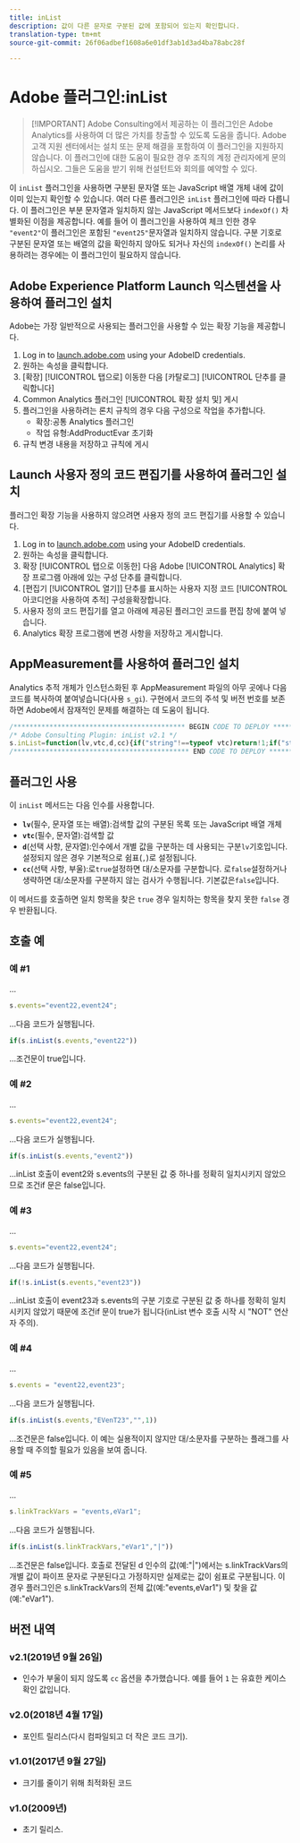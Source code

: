 ```yaml
---
title: inList
description: 값이 다른 문자로 구분된 값에 포함되어 있는지 확인합니다.
translation-type: tm+mt
source-git-commit: 26f06adbef1608a6e01df3ab1d3ad4ba78abc28f

---
```



# Adobe 플러그인:inList

> [!IMPORTANT] Adobe Consulting에서 제공하는 이 플러그인은 Adobe Analytics를 사용하여 더 많은 가치를 창출할 수 있도록 도움을 줍니다. Adobe 고객 지원 센터에서는 설치 또는 문제 해결을 포함하여 이 플러그인을 지원하지 않습니다. 이 플러그인에 대한 도움이 필요한 경우 조직의 계정 관리자에게 문의하십시오. 그들은 도움을 받기 위해 컨설턴트와 회의를 예약할 수 있다.

이 `inList` 플러그인을 사용하면 구분된 문자열 또는 JavaScript 배열 개체 내에 값이 이미 있는지 확인할 수 있습니다. 여러 다른 플러그인은 `inList` 플러그인에 따라 다릅니다. 이 플러그인은 부분 문자열과 일치하지 않는 JavaScript 메서드보다 `indexOf()` 차별화된 이점을 제공합니다. 예를 들어 이 플러그인을 사용하여 체크 인한 경우 `"event2"`이 플러그인은 포함된 `"event25"`문자열과 일치하지 않습니다. 구분 기호로 구분된 문자열 또는 배열의 값을 확인하지 않아도 되거나 자신의 `indexOf()` 논리를 사용하려는 경우에는 이 플러그인이 필요하지 않습니다.

## Adobe Experience Platform Launch 익스텐션을 사용하여 플러그인 설치

Adobe는 가장 일반적으로 사용되는 플러그인을 사용할 수 있는 확장 기능을 제공합니다.

1. Log in to [launch.adobe.com](https://launch.adobe.com) using your AdobeID credentials.
1. 원하는 속성을 클릭합니다.
1. [확장] [!UICONTROL 탭으로] 이동한 다음 [카탈로그] [!UICONTROL 단추를 클릭합니다]
1. Common Analytics 플러그인 [!UICONTROL 확장 설치 및] 게시
1. 플러그인을 사용하려는 론치 규칙의 경우 다음 구성으로 작업을 추가합니다.
   * 확장:공통 Analytics 플러그인
   * 작업 유형:AddProductEvar 초기화
1. 규칙 변경 내용을 저장하고 규칙에 게시

## Launch 사용자 정의 코드 편집기를 사용하여 플러그인 설치

플러그인 확장 기능을 사용하지 않으려면 사용자 정의 코드 편집기를 사용할 수 있습니다.

1. Log in to [launch.adobe.com](https://launch.adobe.com) using your AdobeID credentials.
1. 원하는 속성을 클릭합니다.
1. 확장 [!UICONTROL 탭으로 이동한] 다음 Adobe [!UICONTROL Analytics] 확장 프로그램 아래에 있는 구성 단추를 클릭합니다.
1. [편집기 [!UICONTROL 열기]] 단추를 표시하는 사용자 지정 코드 [!UICONTROL 아코디언을 사용하여 추적] 구성을확장합니다.
1. 사용자 정의 코드 편집기를 열고 아래에 제공된 플러그인 코드를 편집 창에 붙여 넣습니다.
1. Analytics 확장 프로그램에 변경 사항을 저장하고 게시합니다.

## AppMeasurement를 사용하여 플러그인 설치

Analytics 추적 개체가 인스턴스화된 후 AppMeasurement 파일의 아무 곳에나 다음 코드를 복사하여 붙여넣습니다(사용 `s_gi`). 구현에서 코드의 주석 및 버전 번호를 보존하면 Adobe에서 잠재적인 문제를 해결하는 데 도움이 됩니다.

```js
/******************************************* BEGIN CODE TO DEPLOY *******************************************/
/* Adobe Consulting Plugin: inList v2.1 */
s.inList=function(lv,vtc,d,cc){if("string"!==typeof vtc)return!1;if("string"===typeof lv)lv=lv.split(d||",");else if("object"!== typeof lv)return!1;d=0;for(var e=lv.length;d<e;d++)if(1==cc&&vtc===lv[d]||vtc.toLowerCase()===lv[d].toLowerCase())return!0;return!1};
/******************************************** END CODE TO DEPLOY ********************************************/
```

## 플러그인 사용

이 `inList` 메서드는 다음 인수를 사용합니다.

* **`lv`**(필수, 문자열 또는 배열):검색할 값의 구분된 목록 또는 JavaScript 배열 개체
* **`vtc`**(필수, 문자열):검색할 값
* **`d`**(선택 사항, 문자열):인수에서 개별 값을 구분하는 데 사용되는 구분`lv`기호입니다. 설정되지 않은 경우 기본적으로 쉼표(`,`)로 설정됩니다.
* **`cc`**(선택 사항, 부울):로`true`설정하면 대/소문자를 구분합니다. 로`false`설정하거나 생략하면 대/소문자를 구분하지 않는 검사가 수행됩니다. 기본값은`false`입니다.

이 메서드를 호출하면 일치 항목을 찾은 `true` 경우 일치하는 항목을 찾지 못한 `false` 경우 반환됩니다.

## 호출 예

### 예 #1

...

```js
s.events="event22,event24";
```

...다음 코드가 실행됩니다.

```js
if(s.inList(s.events,"event22"))
```

...조건문이 true입니다.

### 예 #2

...

```js
s.events="event22,event24";
```

...다음 코드가 실행됩니다.

```js
if(s.inList(s.events,"event2"))
```

...inList 호출이 event2와 s.events의 구분된 값 중 하나를 정확히 일치시키지 않았으므로 조건if 문은 false입니다.

### 예 #3

...

```js
s.events="event22,event24";
```

...다음 코드가 실행됩니다.

```js
if(!s.inList(s.events,"event23"))
```

...inList 호출이 event23과 s.events의 구분 기호로 구분된 값 중 하나를 정확히 일치시키지 않았기 때문에 조건if 문이 true가 됩니다(inList 변수 호출 시작 시 &quot;NOT&quot; 연산자 주의).

### 예 #4

...

```js
s.events = "event22,event23";
```

...다음 코드가 실행됩니다.

```js
if(s.inList(s.events,"EVenT23","",1))
```

...조건문은 false입니다.  이 예는 실용적이지 않지만 대/소문자를 구분하는 플래그를 사용할 때 주의할 필요가 있음을 보여 줍니다.

### 예 #5

...

```js
s.linkTrackVars = "events,eVar1";
```

...다음 코드가 실행됩니다.

```js
if(s.inList(s.linkTrackVars,"eVar1","|"))
```

...조건문은 false입니다.  호출로 전달된 d 인수의 값(예:&quot;|&quot;)에서는 s.linkTrackVars의 개별 값이 파이프 문자로 구분된다고 가정하지만 실제로는 값이 쉼표로 구분됩니다.  이 경우 플러그인은 s.linkTrackVars의 전체 값(예:&quot;events,eVar1&quot;) 및 찾을 값(예:&quot;eVar1&quot;).

## 버전 내역

### v2.1(2019년 9월 26일)

* 인수가 부울이 되지 않도록 `cc` 옵션을 추가했습니다. 예를 들어 `1` 는 유효한 케이스 확인 값입니다.

### v2.0(2018년 4월 17일)

* 포인트 릴리스(다시 컴파일되고 더 작은 코드 크기).

### v1.01(2017년 9월 27일)

* 크기를 줄이기 위해 최적화된 코드

### v1.0(2009년)

* 초기 릴리스.


